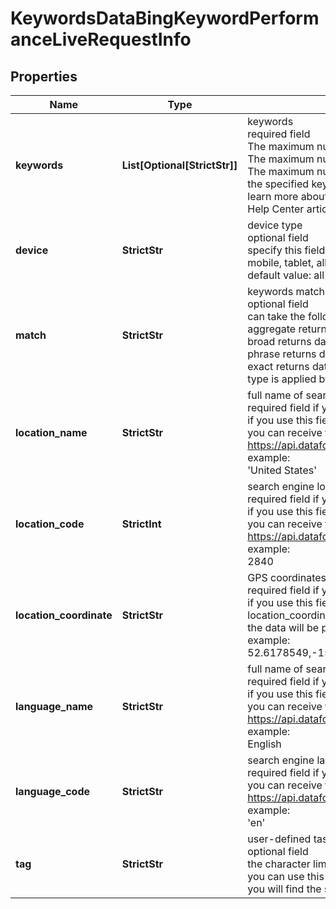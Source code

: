 # KeywordsDataBingKeywordPerformanceLiveRequestInfo


## Properties

| Name | Type | Description | Notes |
|------------ | ------------- | ------------- | -------------|
**keywords** | **List[Optional[StrictStr]]** | keywords<br>required field<br>The maximum number of keywords you can specify: 1000<br>The maximum number of characters for each keyword: 80<br>The maximum number of words for each keyword phrase: 10<br>the specified keywords will be converted to lowercase, data will be provided in a separate array<br>learn more about rules and limitations of keyword and keywords fields in DataForSEO APIs in this Help Center article |[optional]|
**device** | **StrictStr** | device type<br>optional field<br>specify this field if you want to get the data for a particular device typepossible values: desktop, mobile, tablet, all<br>default value: all |[optional]|
**match** | **StrictStr** | keywords match type<br>optional field<br>can take the following values:<br>aggregate returns data across all match types;<br>broad returns data for all user queries containing the specified keyword with varying word order;<br>phrase returns data for all user queries containing the specified keyword with identical word order;<br>exact returns data for user query that matches the specified keyword;Note: the aggregate match type is applied by default |[optional]|
**location_name** | **StrictStr** | full name of search engine location<br>required field if you don’t specify location_code or location_coordinate<br>if you use this field, you don’t need to specify location_code or location_coordinate<br>you can receive the list of available locations and languages by making a separate request to https://api.dataforseo.com/v3/keywords_data/bing/keyword_performance/locations_and_languages<br>example:<br>'United States' |[optional]|
**location_code** | **StrictInt** | search engine location code<br>required field if you don’t specify location_name or location_coordinate<br>if you use this field, you don’t need to specify location_name or location_coordinate<br>you can receive the list of available locations and languages by making a separate request to https://api.dataforseo.com/v3/keywords_data/bing/keyword_performance/locations_and_languages<br>example:<br>2840 |[optional]|
**location_coordinate** | **StrictStr** | GPS coordinates of a location<br>required field if you don’t specify location_name or location_code<br>if you use this field, you don’t need to specify location_name or location_code<br>location_coordinate parameter should be specified in the “latitude,longitude” format<br>the data will be provided for the country the specified coordinates belong to<br>example:<br>52.6178549,-155.352142 |[optional]|
**language_name** | **StrictStr** | full name of search engine language<br>required field if you don’t specify language_code<br>if you use this field, you don’t need to specify language_code<br>you can receive the list of available locations and languages by making a separate request to https://api.dataforseo.com/v3/keywords_data/bing/keyword_performance/locations_and_languages<br>example:<br>English |[optional]|
**language_code** | **StrictStr** | search engine language code<br>required field if you don’t specify language_name<br>you can receive the list of available locations and languages by making a separate request to https://api.dataforseo.com/v3/keywords_data/bing/keyword_performance/locations_and_languages<br>example:<br>'en' |[optional]|
**tag** | **StrictStr** | user-defined task identifier<br>optional field<br>the character limit is 255<br>you can use this parameter to identify the task and match it with the result<br>you will find the specified tag value in the data object of the response |[optional]|